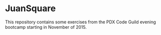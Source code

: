 # JuanSquare

This repository contains some exercises from the PDX Code Guild evening bootcamp starting in November of 2015.
